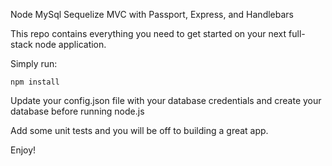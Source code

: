 Node MySql Sequelize MVC with Passport, Express, and Handlebars

This repo contains everything you need to get started on your next full-stack node application.

Simply run:

```npm install```

Update your config.json file with your database credentials and create your database before running node.js

Add some unit tests and you will be off to building a great app.

Enjoy! 
